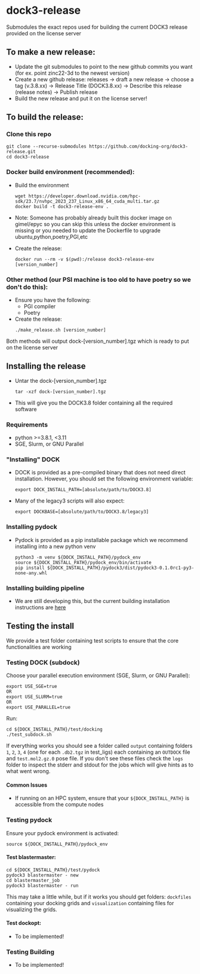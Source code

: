 # dock3-release
Submodules the exact repos used for building the current DOCK3 release provided on the license server

## To make a new release:
* Update the git submodules to point to the new github commits you want (for ex. point zinc22-3d to the newest version)
* Create a new github release: releases -> draft a new release -> choose a tag (v.3.8.xx) -> Release Title (DOCK3.8.xx) -> Describe this release (release notes) -> Publish release
* Build the new release and put it on the license server!

## To build the release:

### Clone this repo

```
git clone --recurse-submodules https://github.com/docking-org/dock3-release.git
cd dock3-release
```

### Docker build environment (recommended):

* Build the environment
    ```
    wget https://developer.download.nvidia.com/hpc-sdk/23.7/nvhpc_2023_237_Linux_x86_64_cuda_multi.tar.gz
    docker build -t dock3-release-env .
    ```
* Note: Someone has probably already built this docker image on gimel/epyc so you can skip this unless the docker environment is missing or you needed to update the Dockerfile to upgrade ubuntu,python,poetry,PGI,etc

* Create the release:
    ```
    docker run --rm -v $(pwd):/release dock3-release-env [version_number]
    ```

### Other method (our PSI machine is too old to have poetry so we don't do this):
    
* Ensure you have the following:
  * PGI compiler
  * Poetry
* Create the release:
    ```
    ./make_release.sh [version_number]
    ```


Both methods will output dock-[version_number].tgz which is ready to put on the license server

## Installing the release

* Untar the dock-[version_number].tgz
    ```
    tar -xzf dock-[version_number].tgz
    ```
* This will give you the DOCK3.8 folder containing all the required software

### Requirements
* python >=3.8.1, <3.11
* SGE, Slurm, or GNU Parallel


### "Installing" DOCK

* DOCK is provided as a pre-compiled binary that does not need direct installation. However, you should set the following environment variable:
  ```
  export DOCK_INSTALL_PATH=[absolute/path/to/DOCK3.8]
  ```

* Many of the legacy3 scripts will also expect:
  ```
  export DOCKBASE=[absolute/path/to/DOCK3.8/legacy3]
  ```

### Installing pydock


* Pydock is provided as a pip installable package which we recommend installing into a new python venv

    ```
    python3 -m venv ${DOCK_INSTALL_PATH}/pydock_env
    source ${DOCK_INSTALL_PATH}/pydock_env/bin/activate
    pip install ${DOCK_INSTALL_PATH}/pydock3/dist/pydock3-0.1.0rc1-py3-none-any.whl
    ```

### Installing building pipeline

* We are still developing this, but the current building installation instructions are [here](https://github.com/docking-org/zinc22-3d)


## Testing the install

We provide a test folder containing test scripts to ensure that the core functionalities are working

### Testing DOCK (subdock)

Choose your parallel execution environment (SGE, Slurm, or GNU Parallel):
```
export USE_SGE=true
OR
export USE_SLURM=true
OR
export USE_PARALLEL=true
```

Run:
```
cd ${DOCK_INSTALL_PATH}/test/docking
./test_subdock.sh
```

If everything works you should see a folder called `output` containing folders `1`, `2`, `3`, `4` (one for each `.db2.tgz` in test_ligs) each containing an `OUTDOCK` file and `test.mol2.gz.0` pose file. If you don't see these files check the `logs` folder to inspect the stderr and stdout for the jobs which will give hints as to what went wrong.

#### Common Issues
* If running on an HPC system, ensure that your `${DOCK_INSTALL_PATH}` is accessible from the compute nodes

### Testing pydock


Ensure your pydock environment is activated:
```
source ${DOCK_INSTALL_PATH}/pydock_env
```

#### Test blastermaster:
```
cd ${DOCK_INSTALL_PATH}/test/pydock
pydock3 blastermaster - new
cd blastermaster_job
pydock3 blastermaster - run
```

This may take a little while, but if it works you should get folders: `dockfiles` containing your docking grids and `visualization` containing files for visualizing the grids.

#### Test dockopt:
* To be implemented!

### Testing Building

* To be implemented!
